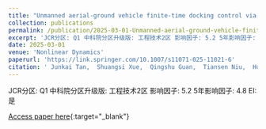 ```yaml
---
title: "Unmanned aerial-ground vehicle finite-time docking control via pursuit-evasion games"
collection: publications
permalink: /publication/2025-03-01-Unmanned-aerial-ground-vehicle-finite-time-docking-control-via-pursuit-evasion-games
excerpt: 'JCR分区: Q1 中科院分区升级版: 工程技术2区 影响因子: 5.2 5年影响因子: 4.8 EI: 是'
date: 2025-03-01
venue: 'Nonlinear Dynamics'
paperurl: 'https://link.springer.com/10.1007/s11071-025-11021-6'
citation: ' Junkai Tan,  Shuangsi Xue,  Qingshu Guan,  Tiansen Niu,  Hui Cao,  Badong Chen, &quot;Unmanned aerial-ground vehicle finite-time docking control via pursuit-evasion games.&quot; Nonlinear Dynamics, 2025.'
---
```

JCR分区: Q1 中科院分区升级版: 工程技术2区 影响因子: 5.2 5年影响因子: 4.8 EI: 是

[Access paper here](https://link.springer.com/10.1007/s11071-025-11021-6){:target="_blank"}
